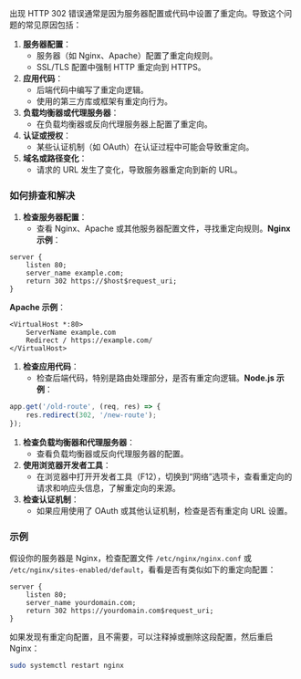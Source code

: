 出现 HTTP 302 错误通常是因为服务器配置或代码中设置了重定向。导致这个问题的常见原因包括：

1. **服务器配置**：
    - 服务器（如 Nginx、Apache）配置了重定向规则。
    - SSL/TLS 配置中强制 HTTP 重定向到 HTTPS。
1. **应用代码**：
    - 后端代码中编写了重定向逻辑。
    - 使用的第三方库或框架有重定向行为。
1. **负载均衡器或代理服务器**：
    - 在负载均衡器或反向代理服务器上配置了重定向。
1. **认证或授权**：
    - 某些认证机制（如 OAuth）在认证过程中可能会导致重定向。
1. **域名或路径变化**：
    - 请求的 URL 发生了变化，导致服务器重定向到新的 URL。

### 如何排查和解决
1. **检查服务器配置**：
    - 查看 Nginx、Apache 或其他服务器配置文件，寻找重定向规则。**Nginx 示例**：

```nginx
server {
    listen 80;
    server_name example.com;
    return 302 https://$host$request_uri;
}
```

**Apache 示例**：

```plain
<VirtualHost *:80>
    ServerName example.com
    Redirect / https://example.com/
</VirtualHost>

```

1. **检查应用代码**：
    - 检查后端代码，特别是路由处理部分，是否有重定向逻辑。**Node.js 示例**：

```javascript
app.get('/old-route', (req, res) => {
    res.redirect(302, '/new-route');
});
```

1. **检查负载均衡器和代理服务器**：
    - 查看负载均衡器或反向代理服务器的配置。
1. **使用浏览器开发者工具**：
    - 在浏览器中打开开发者工具（F12），切换到“网络”选项卡，查看重定向的请求和响应头信息，了解重定向的来源。
1. **检查认证机制**：
    - 如果应用使用了 OAuth 或其他认证机制，检查是否有重定向 URL 设置。

### 示例
假设你的服务器是 Nginx，检查配置文件 `/etc/nginx/nginx.conf` 或 `/etc/nginx/sites-enabled/default`，看看是否有类似如下的重定向配置：

```nginx
server {
    listen 80;
    server_name yourdomain.com;
    return 302 https://yourdomain.com$request_uri;
}
```

如果发现有重定向配置，且不需要，可以注释掉或删除这段配置，然后重启 Nginx：

```bash
sudo systemctl restart nginx
```



